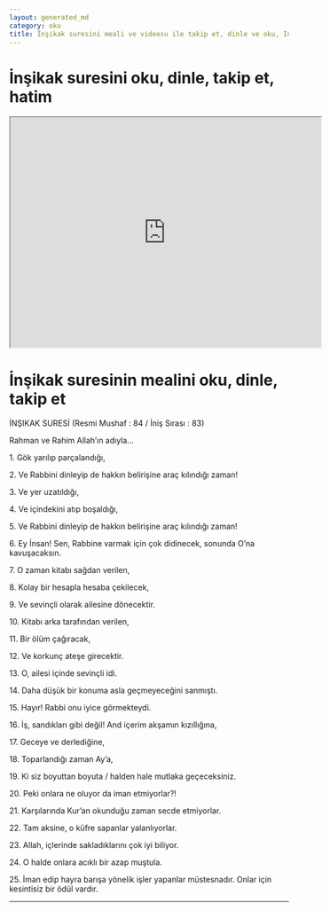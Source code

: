 ```yaml
---
layout: generated_md
category: oku
title: İnşikak suresini meali ve videosu ile takip et, dinle ve oku, İnşikak dinle, İnşikak meali, hatim dinle, hatim yap.
---
```


<div class="container">
  <div class="row">
    <div class="col-lg-12">
      <h1>İnşikak suresini oku, dinle, takip et, hatim</h1>
      <!--<div class="div-youtube-embed">-->
      <div class="">
        <iframe width="560" height="415" src="https://www.youtube.com/embed/">frameborder="0" allowfullscreen></iframe>
      </div>
    </div>
  </div>

  <div class="row">
    <div class="col-lg-12">
      <h1>İnşikak suresinin mealini oku, dinle, takip et</h1>
      <div><p></p><p></p><p>İNŞIKAK SURESİ (Resmi Mushaf : 84 / İniş Sırası : 83)</p><p>Rahman ve Rahim Allah’ın adıyla…</p><p></p><p></p><p>1. Gök yarılıp parçalandığı,</p><p></p><p></p><p>2. Ve Rabbini dinleyip de hakkın belirişine araç kılındığı zaman!</p><p></p><p></p><p>3. Ve yer uzatıldığı,</p><p></p><p></p><p>4. Ve içindekini atıp boşaldığı,</p><p></p><p></p><p>5. Ve Rabbini dinleyip de hakkın belirişine araç kılındığı zaman!</p><p></p><p></p><p>6. Ey İnsan! Sen, Rabbine varmak için çok didinecek, sonunda O’na kavuşacaksın.</p><p></p><p></p><p>7. O zaman kitabı sağdan verilen,</p><p></p><p></p><p>8. Kolay bir hesapla hesaba çekilecek,</p><p></p><p></p><p>9. Ve sevinçli olarak ailesine dönecektir.</p><p></p><p></p><p>10. Kitabı arka tarafından verilen,</p><p></p><p></p><p>11. Bir ölüm çağıracak,</p><p></p><p></p><p>12. Ve korkunç ateşe girecektir.</p><p></p><p></p><p>13. O, ailesi içinde sevinçli idi.</p><p></p><p></p><p>14. Daha düşük bir konuma asla geçmeyeceğini sanmıştı.</p><p></p><p></p><p>15. Hayır! Rabbi onu iyice görmekteydi.</p><p></p><p></p><p>16. İş, sandıkları gibi değil! And içerim akşamın kızıllığına,</p><p></p><p></p><p>17. Geceye ve derlediğine,</p><p></p><p></p><p>18. Toparlandığı zaman Ay’a,</p><p></p><p></p><p>19. Ki siz boyuttan boyuta / halden hale mutlaka geçeceksiniz.</p><p></p><p></p><p>20. Peki onlara ne oluyor da iman etmiyorlar?!</p><p></p><p></p><p>21. Karşılarında Kur’an okunduğu zaman secde etmiyorlar.</p><p></p><p></p><p>22. Tam aksine, o küfre sapanlar yalanlıyorlar.</p><p></p><p></p><p>23. Allah, içlerinde sakladıklarını çok iyi biliyor.</p><p></p><p></p><p>24. O halde onlara acıklı bir azap muştula.</p><p></p><p></p><p>25. İman edip hayra barışa yönelik işler yapanlar müstesnadır. Onlar için kesintisiz bir ödül vardır.</p><p></p><p></p></div>
    </div>
  </div>
</div>
<hr />